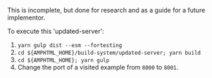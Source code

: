 This is incomplete, but done for research and as a guide for a future implementor.

To execute this 'updated-server':

1. `yarn gulp dist --esm --fortesting`
2. `cd ${AMPHTML_HOME}/build-system/updated-server; yarn build`
3. `cd ${AMPHTML_HOME}; yarn gulp`
4. Change the port of a visited example from `8000` to `8001`.
